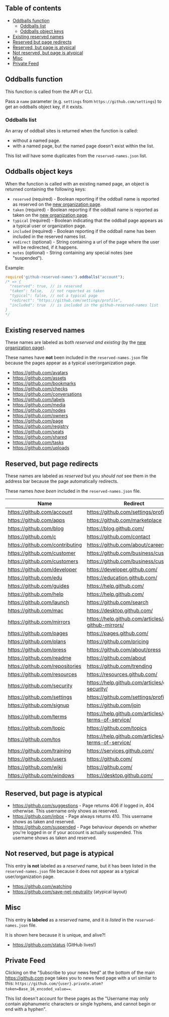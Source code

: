 ## Table of contents

* [Oddballs function](#oddballs-function)
  * [Oddballs list](#oddballs-list)
  * [Oddballs object keys](#oddballs-object-keys)
* [Existing reserved names](#existing-reserved-names)
* [Reserved but page redirects](#reserved-but-page-redirects)
* [Reserved, but page is atypical](#reserved-but-page-is-atypical)
* [Not reserved, but page is atypical](#not-reserved-but-page-is-atypical)
* [Misc](#misc)
* [Private Feed](#private-feed)

## Oddballs function

This function is called from the API or CLI.

Pass a `name` parameter (e.g. `settings` from `https://github.com/settings`) to get an oddballs object key, if it exists.

### Oddballs list

An array of oddball sites is returned when the function is called:
  * without a named page.
  * with a named page, but the named page doesn't exist within the list.

This list *will* have some duplicates from the `reserved-names.json` list.

## Oddballs object keys

When the function is called with an existing named page, an object is returned containing the following keys:

* `reserved` (required) - Boolean reporting if the oddball name is reported as reserved on the [new organization page](https://github.com/organizations/new).
* `taken` (required) - Boolean reporting if the oddball name is reported as taken on the [new organization page](https://github.com/organizations/new).
* `typical` (required) - Boolean indicating that the oddball page appears as a typical user or organization page.
* `included` (required) - Boolean reporting if the oddball name has been included in the reserved names list.
* `redirect` (optional) - String containing a url of the page where the user will be redirected, if it happens.
* `notes` (optional) - String containing any special notes (see "suspended").

Example:

```js
require('github-reserved-names').oddballs("account");
/* => {
  "reserved": true, // is reserved
  "taken": false,   // not reported as taken
  "typical": false, // not a typical page
  "redirect": "https://github.com/settings/profile",
  "included": true  // is included in the github-reserved-names list
}
*/
```

## Existing reserved names

These names are labeled as both *reserved and existing* (by the [new organization page](https://github.com/organizations/new)).

These names have **not** been included in the `reserved-names.json` file because the pages appear as a typical user/organization page.

* https://github.com/avatars
* https://github.com/assets
* https://github.com/bookmarks
* https://github.com/checks
* https://github.com/conversations
* https://github.com/labels
* https://github.com/media
* https://github.com/nodes
* https://github.com/owners
* https://github.com/page
* https://github.com/registry
* https://github.com/seats
* https://github.com/shared
* https://github.com/tasks
* https://github.com/uploads

## Reserved, but page redirects

These names are labeled as *reserved* but you *should not* see them in the address bar because the page automatically redirects.

These names *have been* included in the `reserved-names.json` file.

| Name | Redirect |
|------|----------|
| https://github.com/account | https://github.com/settings/profile |
| https://github.com/apps | https://github.com/marketplace |
| https://github.com/blog | https://blog.github.com/ |
| https://github.com/c | https://github.com/contact |
| https://github.com/contributing | https://github.com/about/careers |
| https://github.com/customer | https://github.com/business/customers |
| https://github.com/customers | https://github.com/business/customers |
| https://github.com/developer | https://developer.github.com/ |
| https://github.com/edu | https://education.github.com/ |
| https://github.com/guides | https://help.github.com/ |
| https://github.com/help | https://help.github.com/ |
| https://github.com/launch | https://github.com/search |
| https://github.com/mac | https://desktop.github.com/ |
| https://github.com/mirrors | https://help.github.com/articles/about-github-mirrors/ |
| https://github.com/pages | https://pages.github.com/ |
| https://github.com/plans | https://github.com/pricing |
| https://github.com/press | https://github.com/about/press |
| https://github.com/readme | https://github.com/about |
| https://github.com/repositories | https://github.com/trending |
| https://github.com/resources | https://resources.github.com/ |
| https://github.com/security | https://help.github.com/articles/github-security/ |
| https://github.com/settings | https://github.com/settings/profile |
| https://github.com/signup | https://github.com/join |
| https://github.com/terms | https://help.github.com/articles/github-terms-of-service/ |
| https://github.com/topic | https://github.com/topics |
| https://github.com/tos | https://help.github.com/articles/github-terms-of-service/ |
| https://github.com/training | https://services.github.com/ |
| https://github.com/users | https://github.com/ |
| https://github.com/wiki | https://github.com/ |
| https://github.com/windows | https://desktop.github.com/ |

## Reserved, but page is atypical

* https://github.com/suggestions - Page returns 406 if logged in, 404 otherwise. This username only shows as reserved.
* https://github.com/inbox - Page always returns 410. This username shows as taken and reserved.
* https://github.com/suspended - Page behaviour depends on whether you're logged in or if your account is actually suspended. This username shows as taken and reserved.

## Not reserved, but page is atypical

This entry **is not** labeled as a *reserved* name, but it has been listed in the `reserved-names.json` file because it does not appear as a typical user/organization page.

* https://github.com/watching
* https://github.com/save-net-neutrality (atypical layout)

## Misc

This entry **is labeled** as a *reserved* name, and it *is listed* in the `reserved-names.json` file.

It is shown here because it is unique, and alive?!

* https://github.com/status (GitHub lives!)

## Private Feed

Clicking on the "Subscribe to your news feed" at the bottom of the main https://github.com page takes you to news feed page with a url similar to this: `https://github.com/{user}.private.atom?token=Base_16_encoded_value==`.

This list doesn't account for these pages as the "Username may only contain alphanumeric characters or single hyphens, and cannot begin or end with a hyphen".
